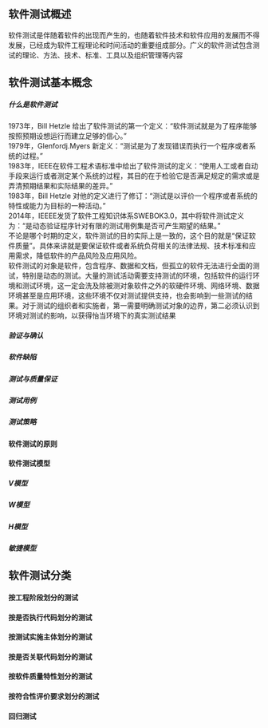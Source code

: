 ## 软件测试概述

软件测试是伴随着软件的出现而产生的，也随着软件技术和软件应用的发展而不得发展，已经成为软件工程理论和时间活动的重要组成部分。广义的软件测试包含测试的理论、方法、技术、标准、工具以及组织管理等内容

## 软件测试基本概念
##### 什么是软件测试
1973年，Bill Hetzle 给出了软件测试的第一个定义：“软件测试就是为了程序能够按照预期设想运行而建立足够的信心。”  
1979年，Glenfordj.Myers 新定义：“测试是为了发现错误而执行一个程序或者系统的过程。”  
1983年，IEEE在软件工程术语标准中给出了软件测试的定义：“使用人工或者自动手段来运行或者测定某个系统的过程，其目的在于检验它是否满足规定的需求或是弄清预期结果和实际结果的差异。”  
1983年，Bill Hetzle 对他的定义进行了修订：“测试是以评价一个程序或者系统的特性或能力为目标的一种活动。”  
2014年，IEEEE发货了软件工程知识体系SWEBOK3.0，其中将软件测试定义为：“是动态验证程序针对有限的测试用例集是否可产生期望的结果。”  
不论是哪个时期的定义，软件测试的目的实际上是一致的，这个目的就是“保证软件质量”。具体来讲就是要保证软件或者系统负荷相关的法律法规、技术标准和应用需求，降低软件的产品风险及应用风险。  
软件测试的对象是软件，包含程序、数据和文档，但孤立的软件无法进行全面的测试，特别是动态的测试。大量的测试活动需要支持测试的环境，包括软件的运行环境和测试环境，这一定会洗及除被测对象软件之外的软硬件环境、网络环境、数据环境甚至是应用环境，这些环境不仅对测试提供支持，也会影响到一些测试的结果。对于测试的组织者和实施者，第一需要明确测试对象的边界，第二必须认识到环境对测试的影响，以获得怡当环境下的真实测试结果  
##### 验证与确认
##### 软件缺陷
##### 测试与质量保证
##### 测试用例
##### 测试策略
#### 软件测试的原则
#### 软件测试模型
##### V模型
##### W模型
##### H模型
##### 敏捷模型


## 软件测试分类
#### 按工程阶段划分的测试
#### 按是否执行代码划分的测试
#### 按测试实施主体划分的测试
#### 按是否关联代码划分的测试
#### 按软件质量特性划分的测试
#### 按符合性评价要求划分的测试
#### 回归测试



